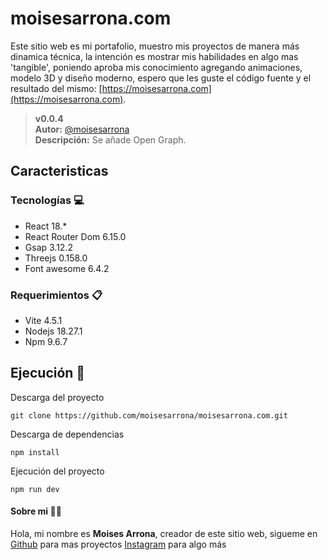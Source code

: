 # moisesarrona.com
Este sitio web es mi portafolio, muestro mis proyectos de manera más dinamica técnica, la intención es mostrar mis habilidades en algo mas 'tangible', poniendo aproba mis conocimiento agregando animaciones, modelo 3D y diseño moderno, espero que les guste el código fuente y el resultado del mismo: [https://moisesarrona.com](https://moisesarrona.com).

>__v0.0.4__  
__Autor:__ [@moisesarrona](https://github.com/mosesarrona)  
__Descripción:__ Se añade Open Graph.

## Caracteristicas

### Tecnologías 💻
- React 18.*
- React Router Dom 6.15.0
- Gsap 3.12.2
- Threejs 0.158.0
- Font awesome  6.4.2

### Requerimientos 📋
- Vite 4.5.1
- Nodejs 18.27.1
- Npm 9.6.7 

## Ejecución 🚀
Descarga del proyecto
```
git clone https://github.com/moisesarrona/moisesarrona.com.git
```

Descarga de dependencias
```
npm install
```

Ejecución del proyecto
```
npm run dev
```

#### Sobre mi 👨‍💻
Hola, mi nombre es __Moises Arrona__, creador de este sitio web, sigueme en [Github](https://github.com/mosesarrona) para mas proyectos [Instagram](https://www.instagram.com/moisesarrona/) para algo más